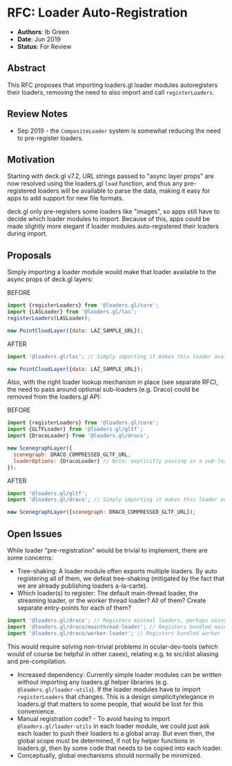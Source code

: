 # RFC: Loader Auto-Registration

- **Authors**: Ib Green
- **Date**: Jun 2019
- **Status**: For Review

## Abstract

This RFC proposes that importing loaders.gl loader modules autoregisters their loaders, removing the need to also import and call `registerLoaders`.

## Review Notes
- Sep 2019 - the `CompositeLoader` system is somewhat reducing the need to pre-register loaders.


## Motivation

Starting with deck.gl v7.2, URL strings passed to "async layer props" are now resolved using the loaders.gl `load` function, and thus any pre-registered loaders will be available to parse the data, making it easy for apps to add support for new file formats.

deck.gl only pre-registers some loaders like "images", so apps still have to decide which loader modules to import. Because of this, apps could be made slightly more elegant if loader modules auto-registered their loaders during import.

## Proposals

Simply importing a loader module would make that loader available to the async props of deck.gl layers:

BEFORE

```js
import {registerLoaders} from '@loaders.gl/core';
import {LASLoader} from '@loaders.gl/las';
registerLoaders(LASLoader);

new PointCloudLayer({data: LAZ_SAMPLE_URL});
```

AFTER

```js
import '@loaders.gl/las'; // Simply importing it makes this loader available

new PointCloudLayer({data: LAZ_SAMPLE_URL});
```

Also, with the right loader lookup mechanism in place (see separate RFC), the need to pass around optional sub-loaders (e.g. Draco) could be removed from the loaders.gl API:

BEFORE

```js
import {registerLoaders} from '@loaders.gl/core';
import {GLTFLoader} from '@loaders.gl/gltf';
import {DracoLoader} from '@loaders.gl/draco';

new ScenegraphLayer({
  scenegraph: DRACO_COMPRESSED_GLTF_URL,
  loaderOptions: {DracoLoader} // Note: explicitly passing in a sub-loader through options
});
```

AFTER

```js
import '@loaders.gl/gltf';
import '@loaders.gl/draco'; // Simply importing it makes this loader available

new ScenegraphLayer({scenegraph: DRACO_COMPRESSED_GLTF_URL});
```


## Open Issues

While loader "pre-registration" would be trivial to implement, there are some concerns:

- Tree-shaking: A loader module often exports multiple loaders. By auto registering all of them, we  defeat tree-shaking (mitigated by the fact that we are already publishing loaders a-la-carte).
- Which loader(s) to register: The default main-thread loader, the streaming loader, or the worker thread loader? All of them? Create separate entry-points for each of them?

```js
import '@loaders.gl/draco'; // Registers minimal loaders, perhaps using CDN?
import '@loaders.gl/draco/mainthread-loader'; // Registers bundled main thread loader
import '@loaders.gl/draco/worker-loader'; // Registers bundled worker loader available
```

This would require solving non-trivial problems in ocular-dev-tools (which would of course be helpful in other cases), relating e.g. to src/dist aliasing and pre-compilation.

- Increased dependency: Currently simple loader modules can be written without importing any loaders.gl helper libraries (e.g. `@loaders.gl/loader-utils`). If the loader modules have to import `registerLoaders` that changes. This is a design simplicity/elegance in loaders.gl that matters to some people, that would be lost for this convenience.
- Manual registration code? - To avoid having to import `@loaders.gl/loader-utils` in each loader module, we could just ask each loader to push their loaders to a global array. But even then, the global scope must be determined, if not by helper functions in loaders.gl, then by some code that needs to be copied into each loader.
- Conceptually, global mechanisms should normally be minimized.

